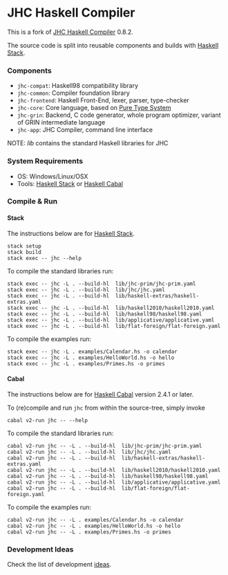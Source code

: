 # JHC Haskell Compiler

This is a fork of [JHC Haskell Compiler](http://repetae.net/computer/jhc/) 0.8.2.

The source code is split into reusable components and builds with [Haskell Stack](https://docs.haskellstack.org/en/stable/README/).

### Components
- `jhc-compat`: Haskell98 compatibility library
- `jhc-common`: Compiler foundation library
- `jhc-frontend`: Haskell Front-End, lexer, parser, type-checker
- `jhc-core`: Core language, based on [Pure Type System](https://en.wikipedia.org/wiki/Pure_type_system)
- `jhc-grin`: Backend, C code generator, whole program optimizer, variant of GRIN intermediate language
- `jhc-app`: JHC Compiler, command line interface

NOTE: *lib* contains the standard Haskell libraries for JHC

### System Requirements
- OS: Windows/Linux/OSX
- Tools: [Haskell Stack](https://docs.haskellstack.org/en/stable/README/) or [Haskell Cabal](https://www.haskell.org/cabal/)

### Compile & Run

#### Stack
The instructions below are for [Haskell Stack](https://docs.haskellstack.org/en/stable/README/).

```
stack setup
stack build
stack exec -- jhc --help
```

To compile the standard libraries run:
```
stack exec -- jhc -L . --build-hl  lib/jhc-prim/jhc-prim.yaml
stack exec -- jhc -L . --build-hl  lib/jhc/jhc.yaml
stack exec -- jhc -L . --build-hl  lib/haskell-extras/haskell-extras.yaml
stack exec -- jhc -L . --build-hl  lib/haskell2010/haskell2010.yaml
stack exec -- jhc -L . --build-hl  lib/haskell98/haskell98.yaml
stack exec -- jhc -L . --build-hl  lib/applicative/applicative.yaml
stack exec -- jhc -L . --build-hl  lib/flat-foreign/flat-foreign.yaml
```

To compile the examples run:
```
stack exec -- jhc -L . examples/Calendar.hs -o calendar
stack exec -- jhc -L . examples/HelloWorld.hs -o hello
stack exec -- jhc -L . examples/Primes.hs -o primes
```

#### Cabal
The instructions below are for [Haskell Cabal](https://www.haskell.org/cabal/) version 2.4.1 or later.

To (re)compile and run `jhc` from within the source-tree, simply invoke
```
cabal v2-run jhc -- --help
```

To compile the standard libraries run:
```
cabal v2-run jhc -- -L . --build-hl  lib/jhc-prim/jhc-prim.yaml
cabal v2-run jhc -- -L . --build-hl  lib/jhc/jhc.yaml
cabal v2-run jhc -- -L . --build-hl  lib/haskell-extras/haskell-extras.yaml
cabal v2-run jhc -- -L . --build-hl  lib/haskell2010/haskell2010.yaml
cabal v2-run jhc -- -L . --build-hl  lib/haskell98/haskell98.yaml
cabal v2-run jhc -- -L . --build-hl  lib/applicative/applicative.yaml
cabal v2-run jhc -- -L . --build-hl  lib/flat-foreign/flat-foreign.yaml
```

To compile the examples run:
```
cabal v2-run jhc -- -L . examples/Calendar.hs -o calendar
cabal v2-run jhc -- -L . examples/HelloWorld.hs -o hello
cabal v2-run jhc -- -L . examples/Primes.hs -o primes
```

### Development Ideas

Check the list of development [ideas](Ideas.md).
